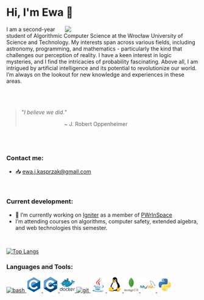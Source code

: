 # Hi, I'm Ewa 🌿

<img align="right" width="350" src="https://github.com/kasprzakewa/kasprzakewa/assets/153777003/314661f3-d8a8-4e6d-a907-90cbca699631" />

I am a second-year student of Algorithmic Computer Science at the Wrocław University of Science and Technology. My interests span across various fields, including astronomy, programming, and mathematics - particularly the kind that challenges our perception of reality. I have a keen interest in logic mysteries, and I find the intricacies of probability fascinating. Above all, I am intrigued by artificial intelligence and its potential to revolutionize our world. I’m always on the lookout for new knowledge and experiences in these areas.
<br>
<br>
<br>
<br>
> "_I believe we did._"
>
>         ~ J. Robert Oppenheimer
<br>
<br>
<h3 align="left">Contact me:</h3>

- 📥 ewa.j.kasprzak@gmail.com
<br>
<h3 align="left">Current development:</h3>

- 🔭 I’m currently working on [Igniter](https://github.com/PWrInSpace/Igniter) as a member of [PWrInSpace](https://pwrinspace.pwr.edu.pl/)
- I’m attending courses on algorithms, computer safety, extended algebra, and web technologies this semester.
<br>

[![Top Langs](https://github-readme-stats.vercel.app/api/top-langs/?username=kasprzakewa&layout=compact&show_icons=true&theme=radical)](https://github.com/kasprzakewa/github-readme-stats)

<h3 align="left">Languages and Tools:</h3>
<p align="left"> <a href="https://www.gnu.org/software/bash/" target="_blank" rel="noreferrer"> <img src="https://www.vectorlogo.zone/logos/gnu_bash/gnu_bash-icon.svg" alt="bash" width="40" height="40"/> </a> <a href="https://www.cprogramming.com/" target="_blank" rel="noreferrer"> <img src="https://raw.githubusercontent.com/devicons/devicon/master/icons/c/c-original.svg" alt="c" width="40" height="40"/> </a> <a href="https://www.w3schools.com/cpp/" target="_blank" rel="noreferrer"> <img src="https://raw.githubusercontent.com/devicons/devicon/master/icons/cplusplus/cplusplus-original.svg" alt="cplusplus" width="40" height="40"/> </a> <a href="https://www.docker.com/" target="_blank" rel="noreferrer"> <img src="https://raw.githubusercontent.com/devicons/devicon/master/icons/docker/docker-original-wordmark.svg" alt="docker" width="40" height="40"/> </a> <a href="https://git-scm.com/" target="_blank" rel="noreferrer"> <img src="https://www.vectorlogo.zone/logos/git-scm/git-scm-icon.svg" alt="git" width="40" height="40"/> </a> <a href="https://www.java.com" target="_blank" rel="noreferrer"> <img src="https://raw.githubusercontent.com/devicons/devicon/master/icons/java/java-original.svg" alt="java" width="40" height="40"/> </a> <a href="https://www.linux.org/" target="_blank" rel="noreferrer"> <img src="https://raw.githubusercontent.com/devicons/devicon/master/icons/linux/linux-original.svg" alt="linux" width="40" height="40"/> </a> <a href="https://www.mongodb.com/" target="_blank" rel="noreferrer"> <img src="https://raw.githubusercontent.com/devicons/devicon/master/icons/mongodb/mongodb-original-wordmark.svg" alt="mongodb" width="40" height="40"/> </a> <a href="https://www.mysql.com/" target="_blank" rel="noreferrer"> <img src="https://raw.githubusercontent.com/devicons/devicon/master/icons/mysql/mysql-original-wordmark.svg" alt="mysql" width="40" height="40"/> </a> <a href="https://www.python.org" target="_blank" rel="noreferrer"> <img src="https://raw.githubusercontent.com/devicons/devicon/master/icons/python/python-original.svg" alt="python" width="40" height="40"/> </a> </p>




